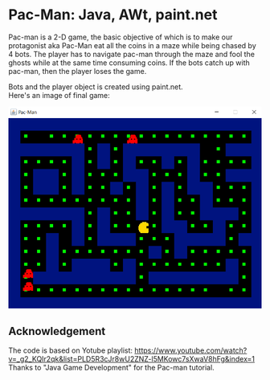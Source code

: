 # Pac-Man: Java, AWt, paint.net 
Pac-man is a 2-D game, the basic objective of which is to make our protagonist aka Pac-Man
eat all the coins in a maze while being chased by 4 bots. The player has to navigate pac-man
through the maze and fool the ghosts while at the same time consuming coins. If the bots
catch up with pac-man, then the player loses the game. 

Bots and the player object is created using paint.net.  
Here's an image of final game:

![Game window](pacman.png)



## Acknowledgement
The code is based on Yotube playlist: https://www.youtube.com/watch?v=_g2_KQIr2qk&list=PLD5R3cJr8wU2ZNZ-l5MKowc7sXwaV8hFg&index=1
Thanks to "Java Game Development" for the Pac-man tutorial.
